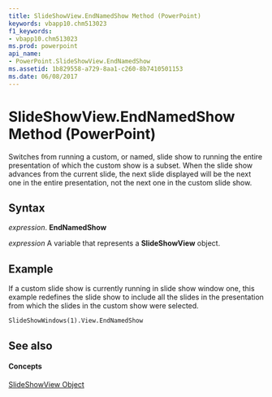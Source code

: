 ```yaml
---
title: SlideShowView.EndNamedShow Method (PowerPoint)
keywords: vbapp10.chm513023
f1_keywords:
- vbapp10.chm513023
ms.prod: powerpoint
api_name:
- PowerPoint.SlideShowView.EndNamedShow
ms.assetid: 1b829558-a729-8aa1-c260-8b7410501153
ms.date: 06/08/2017
---
```



# SlideShowView.EndNamedShow Method (PowerPoint)

Switches from running a custom, or named, slide show to running the entire presentation of which the custom show is a subset. When the slide show advances from the current slide, the next slide displayed will be the next one in the entire presentation, not the next one in the custom slide show.


## Syntax

 _expression_. **EndNamedShow**

 _expression_ A variable that represents a **SlideShowView** object.


## Example

If a custom slide show is currently running in slide show window one, this example redefines the slide show to include all the slides in the presentation from which the slides in the custom show were selected.


```
SlideShowWindows(1).View.EndNamedShow
```


## See also


#### Concepts


[SlideShowView Object](PowerPoint.SlideShowView.md)

